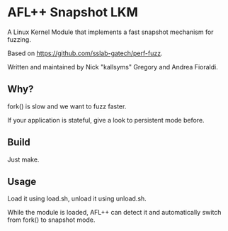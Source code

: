 # AFL++ Snapshot LKM

A Linux Kernel Module that implements a fast snapshot mechanism for fuzzing.

Based on https://github.com/sslab-gatech/perf-fuzz.

Written and maintained by Nick "kallsyms" Gregory and Andrea Fioraldi.

## Why?

fork() is slow and we want to fuzz faster.

If your application is stateful, give a look to persistent mode before.

## Build

Just make.

## Usage

Load it using load.sh, unload it using unload.sh.

While the module is loaded, AFL++ can detect it and automatically switch from fork() to snapshot mode.
